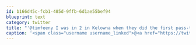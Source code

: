 ```yaml
---
id: b166d45c-fcb1-485d-9ffb-6d1ae55bef94
blueprint: text
category: twitter
title: "'@timfeeny I was in 2 in Kelowna when they did the first pass-through. Middle finger 'n all."
caption: '<span class="username username_linked">@<a href="https://twitter.com/timfeeny" title="Tim Feeny">timfeeny</a></span> I was in 2 in Kelowna when they did the first pass-through. Middle finger ''n all.'
---
```

